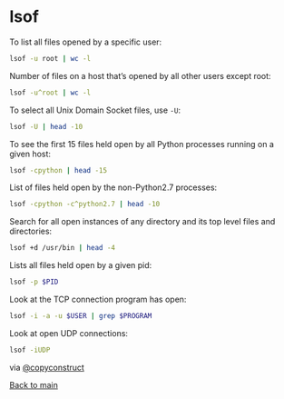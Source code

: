# lsof

To list all files opened by a specific user:

```bash
lsof -u root | wc -l
```

Number of files on a host that’s opened by all other users except root:

```bash
lsof -u^root | wc -l
```

To select all Unix Domain Socket files, use `-U`:

```bash
lsof -U | head -10
```

To see the first 15 files held open by all Python processes running on a given host:

```bash
lsof -cpython | head -15
```

List of files held open by the non-Python2.7 processes:

```bash
lsof -cpython -c^python2.7 | head -10
```

Search for all open instances of any directory and its top level files and directories:

```bash
lsof +d /usr/bin | head -4
```

Lists all files held open by a given pid:

```bash
lsof -p $PID
```

Look at the TCP connection program has open:

```bash
lsof -i -a -u $USER | grep $PROGRAM
```

Look at open UDP connections:

```bash
lsof -iUDP
```

via [@copyconstruct](https://medium.com/@copyconstruct/lsof-f2b224eee7b5#.mim72ig4f)

[Back to main](README.md)

